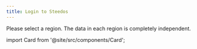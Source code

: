 ```yaml
---
title: Login to Steedos
---
```


Please select a region. The data in each region is completely independent.


import Card from '@site/src/components/Card';

<div class="mt-12 grid gap-5 max-w-lg mx-auto md:grid-cols-2 lg:max-w-none">

  <Card 
    title="Global Region"
    description="Global Server located at AWS, Faster access outside of China"
    href="https://us.steedos.com"/>

  <Card 
    title="China Region"
    description="China Server located at Aliyun, Faster access within China."
    href="https://cn.steedos.com"/>

</div>

